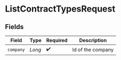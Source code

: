 # ListContractTypesRequest


## Fields

| Field              | Type               | Required           | Description        |
| ------------------ | ------------------ | ------------------ | ------------------ |
| `company`          | *Long*             | :heavy_check_mark: | Id of the company  |